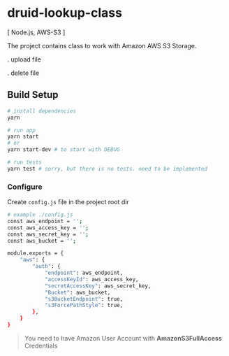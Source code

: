 # druid-lookup-class

[ Node.js, AWS-S3 ]

The project contains class to work with Amazon AWS S3 Storage. 

 . upload file

 . delete file

## Build Setup

``` bash
# install dependencies
yarn

# run app
yarn start
# or 
yarn start-dev # to start with DEBUG

# run tests
yarn test # sorry, but there is no tests. need to be implemented
```

### Configure

Create `config.js` file in the project root dir

``` bash
# example ./config.js
const aws_endpoint = '';
const aws_access_key = '';
const aws_secret_key = '';
const aws_bucket = '';

module.exports = {
    "aws": {
        "auth": {
            "endpoint": aws_endpoint,
            "accessKeyId": aws_access_key,
            "secretAccessKey": aws_secret_key,
            "Bucket": aws_bucket,
            "s3BucketEndpoint": true,
            "s3ForcePathStyle": true,
        },
    }
}
```
>  You need to have Amazon User Account with **AmazonS3FullAccess** Credentials


